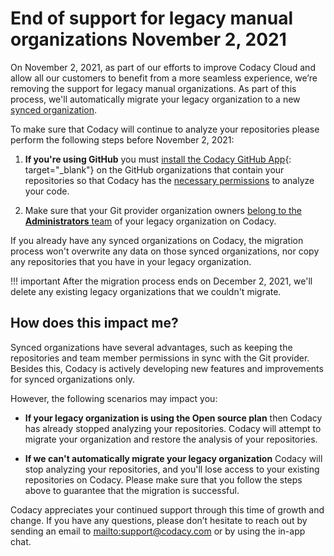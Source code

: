 # End of support for legacy manual organizations November 2, 2021

On November 2, 2021, as part of our efforts to improve Codacy Cloud and allow all our customers to benefit from a more seamless experience, we’re removing the support for legacy manual organizations. As part of this process, we'll automatically migrate your legacy organization to a new [synced organization](../../organizations/what-are-synced-organizations.md).

To make sure that Codacy will continue to analyze your repositories please perform the following steps before November 2, 2021:

1.  **If you're using GitHub** you must [install the Codacy GitHub App](https://github.com/apps/codacy-production/installations/new){: target="_blank"} on the GitHub organizations that contain your repositories so that Codacy has the [necessary permissions](../../getting-started/which-permissions-does-codacy-need-from-my-account.md) to analyze your code.

1.  Make sure that your Git provider organization owners [belong to the **Administrators** team](../../organizations/manual-organizations/creating-and-managing-teams.md) of your legacy organization on Codacy.

If you already have any synced organizations on Codacy, the migration process won't overwrite any data on those synced organizations, nor copy any repositories that you have in your legacy organization.

!!! important
    After the migration process ends on December 2, 2021, we'll delete any existing legacy organizations that we couldn't migrate.

## How does this impact me?

Synced organizations have several advantages, such as keeping the repositories and team member permissions in sync with the Git provider. Besides this, Codacy is actively developing new features and improvements for synced organizations only.

However, the following scenarios may impact you:

-   **If your legacy organization is using the Open source plan** then Codacy has already stopped analyzing your repositories. Codacy will attempt to migrate your organization and restore the analysis of your repositories.

-   **If we can't automatically migrate your legacy organization** Codacy will stop analyzing your repositories, and you'll lose access to your existing repositories on Codacy. Please make sure that you follow the steps above to guarantee that the migration is successful.

Codacy appreciates your continued support through this time of growth and change. If you have any questions, please don’t hesitate to reach out by sending an email to <mailto:support@codacy.com> or by using the in-app chat.
